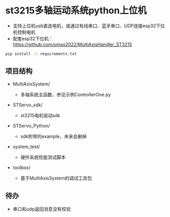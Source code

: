 # st3215多轴运动系统python上位机

- 支持上位机usb直连电机，或通过有线串口、蓝牙串口、UDP连接esp32下位机控制电机
- 配套esp32下位机：https://github.com/umas2022/MultiAxisHandler_ST3215

```bash
pip install -r requirements.txt
```

## 项目结构

- MultiAxisSystem/
  - 多轴系统主函数，参见示例ControllerOne.py

- STServo_sdk/
  - st3215电机驱动sdk

- STServo_Python/
  - sdk附带的example，未来会删掉

- system_test/
  - 硬件系统性能测试脚本

- toolbox/
  - 基于MultiAxisSystem的调试工具包


## 待办
- 串口和udp返回消息没有校验
